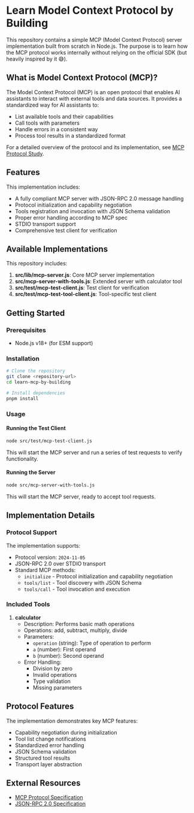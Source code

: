 # Learn Model Context Protocol by Building

This repository contains a simple MCP (Model Context Protocol) server implementation built from scratch in Node.js. The purpose is to learn how the MCP protocol works internally without relying on the official SDK (but heavily inspired by it 😅).

## What is Model Context Protocol (MCP)?

The Model Context Protocol (MCP) is an open protocol that enables AI assistants to interact with external tools and data sources. It provides a standardized way for AI assistants to:

- List available tools and their capabilities
- Call tools with parameters
- Handle errors in a consistent way
- Process tool results in a standardized format

For a detailed overview of the protocol and its implementation, see [MCP Protocol Study](notes/mcp.md).

## Features

This implementation includes:

- A fully compliant MCP server with JSON-RPC 2.0 message handling
- Protocol initialization and capability negotiation
- Tools registration and invocation with JSON Schema validation
- Proper error handling according to MCP spec
- STDIO transport support
- Comprehensive test client for verification

## Available Implementations

This repository includes:

1. **src/lib/mcp-server.js**: Core MCP server implementation
2. **src/mcp-server-with-tools.js**: Extended server with calculator tool
3. **src/test/mcp-test-client.js**: Test client for verification
4. **src/test/mcp-test-tool-client.js**: Tool-specific test client

## Getting Started

### Prerequisites

- Node.js v18+ (for ESM support)

### Installation

```bash
# Clone the repository
git clone <repository-url>
cd learn-mcp-by-building

# Install dependencies
pnpm install
```

### Usage

#### Running the Test Client

```bash
node src/test/mcp-test-client.js
```

This will start the MCP server and run a series of test requests to verify functionality.

#### Running the Server

```bash
node src/mcp-server-with-tools.js
```

This will start the MCP server, ready to accept tool requests.

## Implementation Details

### Protocol Support

The implementation supports:

- Protocol version: `2024-11-05`
- JSON-RPC 2.0 over STDIO transport
- Standard MCP methods:
  - `initialize` - Protocol initialization and capability negotiation
  - `tools/list` - Tool discovery with JSON Schema
  - `tools/call` - Tool invocation and execution

### Included Tools

1. **calculator**
   - Description: Performs basic math operations
   - Operations: add, subtract, multiply, divide
   - Parameters:
     - `operation` (string): Type of operation to perform
     - `a` (number): First operand
     - `b` (number): Second operand
   - Error Handling:
     - Division by zero
     - Invalid operations
     - Type validation
     - Missing parameters

## Protocol Features

The implementation demonstrates key MCP features:

- Capability negotiation during initialization
- Tool list change notifications
- Standardized error handling
- JSON Schema validation
- Structured tool results
- Transport layer abstraction

## External Resources

- [MCP Protocol Specification](https://spec.modelcontextprotocol.io/specification/2024-11-05/)
- [JSON-RPC 2.0 Specification](https://www.jsonrpc.org/specification)
